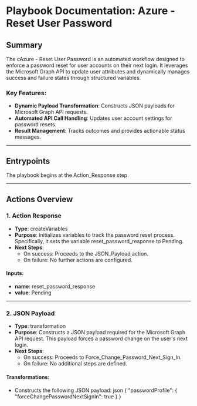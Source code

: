 # Playbook Documentation: Azure - Reset User Password

## Summary
The cAzure - Reset User Password is an automated workflow designed to enforce a password reset for user accounts on their next login. It leverages the Microsoft Graph API to update user attributes and dynamically manages success and failure states through structured variables.

### Key Features:
- **Dynamic Payload Transformation**: Constructs JSON payloads for Microsoft Graph API requests.
- **Automated API Call Handling**: Updates user account settings for password resets.
- **Result Management**: Tracks outcomes and provides actionable status messages.

---

## Entrypoints
The playbook begins at the Action_Response step.

---

## Actions Overview

### **1. Action Response**
- **Type**: createVariables
- **Purpose**: Initializes variables to track the password reset process. Specifically, it sets the variable reset_password_response to Pending.
- **Next Steps**:
  - On success: Proceeds to the JSON_Payload action.
  - On failure: No further actions are configured.

#### Inputs:
- **name**: reset_password_response
- **value**: Pending

---

### **2. JSON Payload**
- **Type**: transformation
- **Purpose**: Constructs a JSON payload required for the Microsoft Graph API request. This payload forces a password change on the user's next login.
- **Next Steps**:
  - On success: Proceeds to Force_Change_Password_Next_Sign_In.
  - On failure: No additional steps are defined.

#### Transformations:
- Constructs the following JSON payload:
  json
  {
    "passwordProfile": {
      "forceChangePasswordNextSignIn": true
    }
  }
